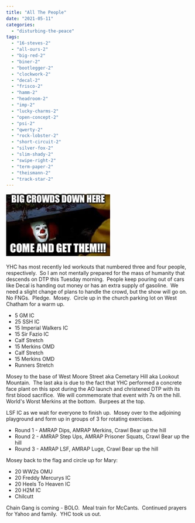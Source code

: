 ```yaml
---
title: "All The People"
date: "2021-05-11"
categories: 
  - "disturbing-the-peace"
tags: 
  - "16-steves-2"
  - "all-ours-2"
  - "big-red-2"
  - "biner-2"
  - "bootlegger-2"
  - "clockwork-2"
  - "decal-2"
  - "frisco-2"
  - "hamm-2"
  - "headroom-2"
  - "imp-2"
  - "lucky-charms-2"
  - "open-concept-2"
  - "psi-2"
  - "qwerty-2"
  - "rock-lobster-2"
  - "short-circuit-2"
  - "silver-fox-2"
  - "slim-shady-2"
  - "swipe-right-2"
  - "term-paper-2"
  - "theismann-2"
  - "track-star-2"
---
```


![](images/Crowds.jpg)

YHC has most recently led workouts that numbered three and four people, respectively.  So I am not mentally prepared for the mass of humanity that descends on DTP this Tuesday morning.  People keep pouring out of cars like Decal is handing out money or has an extra supply of gasoline.  We need a slight change of plans to handle the crowd, but the show will go on.  No FNGs.  Pledge.  Mosey.  Circle up in the church parking lot on West Chatham for a warm up.

- 5 GM IC
- 25 SSH IC
- 15 Imperial Walkers IC
- 15 Sir Fazio IC
- Calf Stretch
- 15 Merkins OMD
- Calf Stretch
- 15 Merkins OMD
- Runners Stretch

Mosey to the base of West Moore Street aka Cemetary Hill aka Lookout Mountain.  The last aka is due to the fact that YHC performed a concrete face plant on this spot during the AO launch and christened DTP with its first blood sacrifice.  We will commemorate that event with 7s on the hill.  World's Worst Merkins at the bottom.  Burpees at the top.  

LSF IC as we wait for everyone to finish up.  Mosey over to the adjoining playground and form up in groups of 3 for rotating exercises.      

- Round 1 - AMRAP Dips, AMRAP Merkins, Crawl Bear up the hill
- Round 2 - AMRAP Step Ups, AMRAP Prisoner Squats, Crawl Bear up the hill
- Round 3 - AMRAP LSF, AMRAP Luge, Crawl Bear up the hill

Mosey back to the flag and circle up for Mary:

- 20 WW2s OMU
- 20 Freddy Mercurys IC
- 20 Heels To Heaven IC
- 20 H2M IC
- Chilcutt

Chain Gang is coming - BOLO.  Meal train for McCants.  Continued prayers for Yahoo and family.  YHC took us out.
